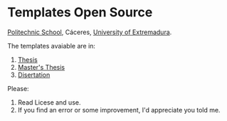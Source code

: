 # Templates Open Source

[Politechnic School](https://epcc.unex.es), Cáceres, [University of Extremadura](https://www.unex.es).

The templates avaiable are in:

1. [Thesis](https://github.com/mhaut/Templates/tree/master/thesis)
2. [Master's Thesis](https://github.com/mhaut/Templates/tree/master/mastersThesis)
3. [Disertation](https://github.com/mhaut/Templates/tree/master/disertation)

Please:

1. Read Licese and use.
2. If you find an error or some improvement, I'd appreciate you told me.
